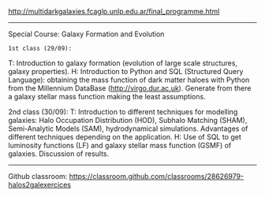 
http://multidarkgalaxies.fcaglp.unlp.edu.ar/final_programme.html

--------------------------------------------
Special Course: Galaxy Formation and Evolution

	1st class (29/09):
T: Introduction to galaxy formation (evolution of large scale structures, galaxy properties).
H: Introduction to Python and SQL (Structured Query Language): obtaining the mass function of dark matter haloes with Python from the Millennium DataBase (http://virgo.dur.ac.uk). Generate from there a galaxy stellar mass function making the least assumptions.

2nd class (30/09):
T: Introduction to different techniques for modelling galaxies: Halo Occupation Distribution (HOD), Subhalo Matching (SHAM), Semi-Analytic Models (SAM), hydrodynamical simulations. Advantages of different techniques depending on the application.
H: Use of SQL to get luminosity functions (LF) and galaxy stellar mass function (GSMF) of galaxies. Discussion of results. 


----
Github classroom:
https://classroom.github.com/classrooms/28626979-halos2galexercices
